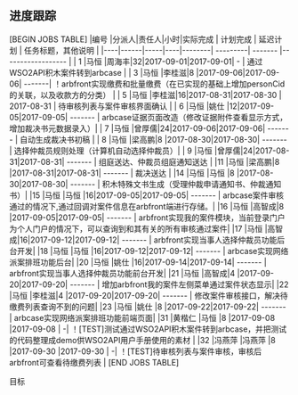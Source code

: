 进度跟踪
-------

[BEGIN JOBS TABLE]
|编号 |分派人|责任人|小时|实际完成 | 计划完成 | 延迟计划 | 任务标题，其他说明 |
|----|------|-----|----|--------| ---------| ------- |------------------ |
| 1  |马恒  |周海丰|32|2017-09-01|2017-09-01| - | 通过WSO2API积木案件转到arbcase |
| 3  |马恒  |李桂滋|8 |2017-09-06|2017-09-06| -------| ！arbfront实现缴费和批量缴费（在已实现的基础上增加personCid的关联，以及收款方的分类） |
| 5  |马恒  |李桂滋|16|2017-08-31|2017-08-30 | 2017-08-31 | 待审核列表与案件审核界面确认 |
| 6  |马恒  |姚仕  |12|2017-09-05|2017-09-05| ------- | arbcase证据页面改造（修改证据附件查看显示方式，增加裁决书元数据录入）|
| 7  |马恒  |曾厚儒|24|2017-09-06|2017-09-06| ------- | 自动生成裁决书初稿 |
| 8  |马恒  |梁高鹏|8 |2017-08-30|2017-08-30| ------- | 选择仲裁员规则处理（计算机自动选择仲裁员）|
| 9  |马恒  |曾厚儒|24|2017-08-31|2017-08-31| ------- | 组庭送达、仲裁员组庭通知送达 |
|11  |马恒  |梁高鹏|8 |2017-08-31|2017-08-31| ------- | 裁决送达 |
|14  |马恒  |马恒  |8 |2017-08-30|2017-08-30| ------- | 积木特殊文书生成（受理仲裁申请通知书、仲裁通知书）|
|15  |马恒  |马恒  |16|2017-09-05|2017-09-05| ------- | arbcase案件审核通过的情况下,通过回调对案件信息在arbfront端进行存储。|
|16  |马恒  |高智成|8 |2017-09-05|2017-09-05| ------- | arbfront实现我的案件模块，当前登录门户为个人门户的情况下，可以查询到和其有关的所有审核通过案件|
|17  |马恒  |高智成|16|2017-09-12|2017-09-12| ------- | arbfront实现当事人选择仲裁员功能后台开发|
|18  |马恒  |马恒  |16|2017-09-12|2017-09-12| ------- | arbcase实现网络派案排班功能后台|
|20  |马恒  |姚仕  |16|2017-09-14|2017-09-14| ------- | arbfront实现当事人选择仲裁员功能前台开发|
|21  |马恒  |高智成|4 |2017-09-20|2017-09-20| ------- | 增加arbfront我的案件左侧菜单通过案件状态显示|
|22  |马恒  |李桂滋|4 |2017-09-20|2017-09-20| ------- | 修改案件审核接口，解决待缴费列表查询不到的问题|
|23  |马恒  |姚仕  |8 |2017-09-22|2017-09-22| ------- | arbcase实现网络派案排班功能前端页面|
|31  |黄楷仁 |马恒 |8 |2017-09-08 |2017-09-08 | -| ！[TEST]测试通过WSO2API积木案件转到arbcase，并把测试的代码整理成demo供WSO2API用户手册使用的素材 |
|32  |冯燕萍 |冯燕萍 |8 |2017-09-30 |2017-09-30 | -| ！[TEST]待审核列表与案件审核，审核后arbfront可查看待缴费列表 |
[END JOBS TABLE]

目标  
